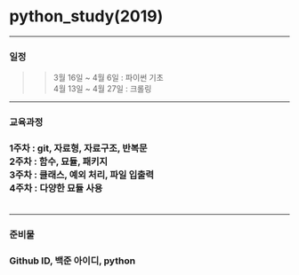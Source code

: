 # python_study(2019)

<hr/>
<h3>일정</h3>

>> 3월 16일 ~ 4월 6일 : 파이썬 기초<br>
>> 4월 13일 ~ 4월 27일 : 크롤링

<hr/>
<h3>교육과정<h3>
  1주차 : git, 자료형, 자료구조, 반복문 <br>
  2주차 : 함수, 묘듈, 패키지 <br>
  3주차 : 클래스, 예외 처리, 파일 입출력 <br>
  4주차 : 다양한 묘듈 사용<br>
  <br>
  <hr/>
  <h3> 준비물 <h3>
    Github ID, 백준 아이디, python
